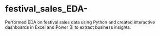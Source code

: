 # festival_sales_EDA-
Performed EDA on festival sales data using Python and created interactive dashboards in Excel and Power BI to extract business insights.
